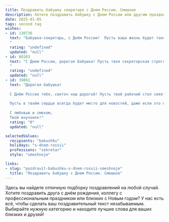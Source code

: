 ```yaml
---
title: Поздравить бабушку секретаря с Днем России. Смешное
description: Хотите поздравить бабушку с Днем России или другим праздником? Наш ИИ создаст незабываемое поздравление, а вы обязательно выделитесь среди других.  
date: 2025-01-05
tags: second tag
wishes:
- id: 130736
  text: "Бабушка-секретарь, с Днём России!  Пусть ваша жизнь будет такой же секретной и захватывающей, как самые важные государственные тайны, только вместо шпионских игр – вкусные пироги и внуки, которые вас обожают!  С праздником!
  "
  rating: "undefined"
  updated: "null"
- id: 80383
  text: "С Днем России, дорогая Бабушка! Пусть твоя секретарская строгость и дисциплина будут всегда на страже порядка, а праздничный день – исключительно для отдыха и веселья! 😄
  "
  rating: "undefined"
  updated: "null"
- id: 39861
  text: "Дорогая бабушка!
  
  С Днём России тебя, светоч наш дорогой! Пусть твой рабочий стол сияет, как красные парты на школьной линейке, а бумаги, словно народная воля, всегда окажутся на своих местах! Желаю, чтобы в жизни было столько же радости, сколько у секретарей стучит в клавиатуру — от весёлого до умиротворяющего.
  
  Пусть в твоём сердце всегда будет место для новостей, даже если это просто «Какой пирог у нас на ужин?» Как секретарь, будь всегда в курсе событий, а главное — сохраняй свой уникальный стиль вести дела с улыбкой и добротой!
  
  С любовью и смехом,
  Твой внучонок!"
  rating: "0"
  updated: "null"

selectedValues:
  recipients: "babushku"
  holidays: "s-dnem-rossii"
  professions: "sekretar"
  style: "smeshnoje"

links:
- slug: "pozdravit-babushku-s-dnem-rossii-smeshnoje"
  title: "Поздравить бабушку с Днем России. Смешное"
---
```


Здесь вы найдете отличную подборку поздравлений на любой случай. 
Хотите поздравить друга с днём рождения, коллегу с профессиональным праздником или близких с Новым годом? У нас есть всё, чтобы сделать ваш поздравительный текст незабываемым. Выбирайте нужную категорию и находите лучшие слова для ваших близких и друзей!
